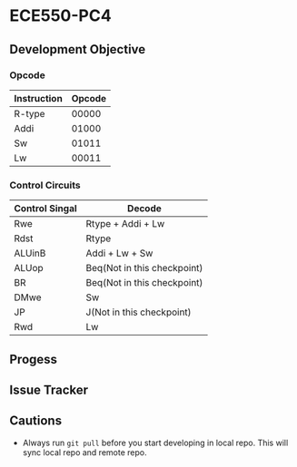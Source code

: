 # ECE550-PC4

## Development Objective

### Opcode
| Instruction  | Opcode |
| ------------- | ------------- |
| R-type  | 00000  |
| Addi  | 01000  |
| Sw  | 01011  |
| Lw  | 00011  |
### Control Circuits
| Control Singal  | Decode |
| ------------- | ------------- |
| Rwe  | Rtype + Addi + Lw  |
| Rdst  | Rtype  |
| ALUinB  | Addi + Lw + Sw  |
| ALUop  | Beq(Not in this checkpoint)  |
| BR  | Beq(Not in this checkpoint)  |
| DMwe  | Sw  |
| JP  | J(Not in this checkpoint)  |
| Rwd  | Lw  |

## Progess


## Issue Tracker


## Cautions
- Always run `git pull` before you start developing in local repo. This will sync
  local repo and remote repo.
